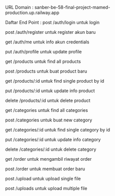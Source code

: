 URL Domain : sanber-be-58-final-project-mamed-production.up.railway.app

Daftar End Point :
post        /auth/login             untuk login

post        /auth/register          untuk register akun baru

get         /auth/me                untuk info akun credentials 

put         /auth/profile           untuk update profile

get         /products               untuk find all products

post        /products               untuk buat product baru

get         /products/:id           untuk find single product by id

put         /products/:id           untuk update info product

delete      /products/:id           untuk delete product

get         /categories             untuk find all categories

post        /categories             untuk buat new category

get         /categories/:id         untuk find single category by id

put         /categories/:id         untuk update info category

delete      /categories/:id         untuk delete category

get         /order                  untuk mengambil riwayat order

post        /order                  untuk membuat order baru

post        /upload                 untuk upload single file

post        /uploads                untuk upload multiple file

